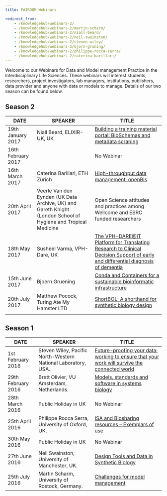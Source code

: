 ```yaml
---
title: FAIRDOM Webinars

redirect_from:
    - /knowledgehub/webinars-2/
    - /knowledgehub/webinars-2/martin-scharm/
    - /knowledgehub/webinars-2/niall-beard/
    - /knowledgehub/webinars-2/neil-swainston/
    - /knowledgehub/webinars-2/steven-wiley/
    - /knowledgehub/webinars-2/bjorn-gruning/
    - /knowledgehub/webinars-2/philippe-rocca-serra/
    - /knowledgehub/webinars-2/caterina-barillari/
---
```



Welcome to our Webinars for Data and Model management Practice in the Interdisciplinary Life Sciences. These webinars will interest students, researchers, project investigators, lab managers, institutions, publishers, data provider and anyone with data or models to manage. Details of our two season can be found below.

## Season 2
                                      
| DATE               | SPEAKER                                                                                                     | TITLE                                                                                                                          |
|--------------------|---------------------------------------------------------------------------------------------------------------|------------------------|
| 19th January 2017  | Niall Beard, ELIXIR-UK, UK                                                                                    | [Building a training material portal: BioSchemas and metadata scraping](https://www.youtube.com/watch?v=Ffbl_6p_MRQ&t=2s)                                                          |   |
| 16th February 2017 |                                                                                                               | No Webinar                                                                                                                     |
| 16th March 2017    | Caterina Barillari, ETH Zürich                                                                                | [High-throughput data management: openBis](https://www.youtube.com/watch?v=8TQCw8ZOFq4)                                                                                      |
| 20th April 2017    | Veerle Van den Eynden (UK Data Archive, UK) and Gareth Knight (London School of Hygiene and Tropical Medicine | Open Science attitudes and practices among Wellcome and ESRC funded researchers                                              |   |
| 18th May 2017      | Susheel Varma, VPH-Dare, UK                                                                                   | [The VPH-DARE@IT Platform for Translating Research to Clinical Decision Support of early and differential diagnosis of dementia](https://www.youtube.com/watch?v=x8WCgI1IAuU) |   |
| 15th June 2017     | Bjoern Gruening                                                                                               | [Conda and Containers for a sustainable bioinformatic infrastructure](https://www.youtube.com/watch?v=Jd6duybGyHI)                                                            |   |
| 20th July 2017     | Matthew Pocock, Turing Ate My Hamster LTD                                                                     | [ShortBOL: A shorthand for synthetic biology design](https://www.youtube.com/watch?v=J9NrmmsorJs)                                                                            |
|                    |                                                                                                               |


## Season 1

| DATE               	| SPEAKER                                                       	| TITLE                                                                                        	|
|--------------------	|---------------------------------------------------------------	|----------------------------------------------------------------------------------------------	|
| 1st February 2016  	| Steven Wiley, Pacific North-Western National Laboratory, USA. 	| [Future-proofing your data: working to ensure that your work will survive the connected world](https://www.youtube.com/watch?v=RdITKG10Np8) 	|
| 29th February 2016 	| Brett Olivier, VU Amsterdam, Netherlands.                     	| [Models, standards and software in systems biology](https://www.youtube.com/watch?v=6R5jkU6mHTA)                                           	|
| 28th March 2016    	| Public Holiday in UK                                          	|  No Webinar                                                                                  	|
| 25th April 2016    	| Philippe Rocca Serra, University of Oxford, UK.               	| [ISA and Biosharing resources – Exemplars of use](https://www.youtube.com/watch?v=YC1umxOxcho)                                             	|
| 30th May 2016      	| Public Holiday in UK                                          	|  No Webinar                                                                                  	|
| 27th June 2016     	| Neil Swainston, University of Manchester, UK.                 	| [Design Tools and Data in Synthetic Biology](https://www.youtube.com/watch?v=kxTdLG5FtpQ)                                                   	|
| 25th July 2016     	| Martin Scharm, University of Rostock, Germany.                	| [Challenges for model management](https://www.youtube.com/watch?v=7BN5ip2D-ZE)                                                              	|
